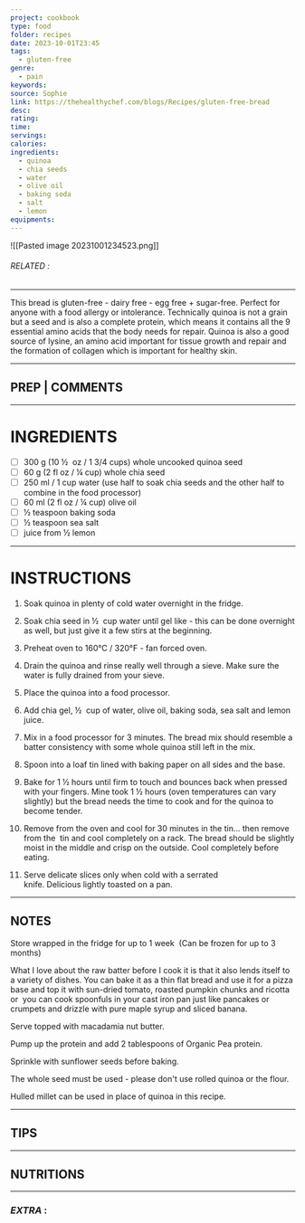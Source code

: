 ```yaml
---
project: cookbook
type: food
folder: recipes
date: 2023-10-01T23:45
tags:
  - gluten-free
genre:
  - pain
keywords: 
source: Sophie
link: https://thehealthychef.com/blogs/Recipes/gluten-free-bread
desc: 
rating: 
time: 
servings: 
calories: 
ingredients:
  - quinoa
  - chia seeds
  - water
  - olive oil
  - baking soda
  - salt
  - lemon
equipments:
---
```


![[Pasted image 20231001234523.png]]
###### *RELATED* : 
---
This bread is gluten-free - dairy free - egg free + sugar-free. Perfect for anyone with a food allergy or intolerance. Technically quinoa is not a grain but a seed and is also a complete protein, which means it contains all the 9 essential amino acids that the body needs for repair. Quinoa is also a good source of lysine, an amino acid important for tissue growth and repair and the formation of collagen which is important for healthy skin.

---
## PREP | COMMENTS



---
# INGREDIENTS

- [ ] 300 g (10 ½  oz / 1 3/4 cups) whole uncooked quinoa seed
- [ ] 60 g (2 fl oz / ¼ cup) whole chia seed
- [ ] 250 ml / 1 cup water (use half to soak chia seeds and the other half to combine in the food processor)
- [ ] 60 ml (2 fl oz / ¼ cup) olive oil
- [ ] ½ teaspoon baking soda
- [ ] ½ teaspoon sea salt
- [ ] juice from ½ lemon

---
# INSTRUCTIONS

1. Soak quinoa in plenty of cold water overnight in the fridge.
    
2. Soak chia seed in ½  cup water until gel like - this can be done overnight as well, but just give it a few stirs at the beginning.
    
3. Preheat oven to 160°C / 320°F - fan forced oven.
    
4. Drain the quinoa and rinse really well through a sieve. Make sure the water is fully drained from your sieve.
    
5. Place the quinoa into a food processor.
    
6. Add chia gel, ½  cup of water, olive oil, baking soda, sea salt and lemon juice.
    
7. Mix in a food processor for 3 minutes. The bread mix should resemble a batter consistency with some whole quinoa still left in the mix.
    
8. Spoon into a loaf tin lined with baking paper on all sides and the base.
    
9. Bake for 1 ½ hours until firm to touch and bounces back when pressed with your fingers. Mine took 1 ½ hours (oven temperatures can vary slightly) but the bread needs the time to cook and for the quinoa to become tender.
    
10. Remove from the oven and cool for 30 minutes in the tin... then remove from the  tin and cool completely on a rack. The bread should be slightly moist in the middle and crisp on the outside. Cool completely before eating.
    
11. Serve delicate slices only when cold with a serrated knife. Delicious lightly toasted on a pan.

---
## NOTES

Store wrapped in the fridge for up to 1 week  (Can be frozen for up to 3 months)

What I love about the raw batter before I cook it is that it also lends itself to a variety of dishes. You can bake it as a thin flat bread and use it for a pizza base and top it with sun-dried tomato, roasted pumpkin chunks and ricotta or  you can cook spoonfuls in your cast iron pan just like pancakes or crumpets and drizzle with pure maple syrup and sliced banana.

Serve topped with macadamia nut butter.

Pump up the protein and add 2 tablespoons of Organic Pea protein.  

Sprinkle with sunflower seeds before baking.

The whole seed must be used - please don't use rolled quinoa or the flour.  

Hulled millet can be used in place of quinoa in this recipe.

---
## TIPS



---
## NUTRITIONS



---
### *EXTRA* :



